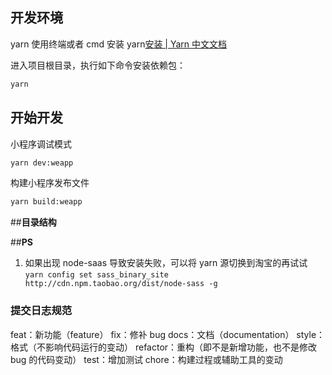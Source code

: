 ## 开发环境

yarn
使用终端或者 cmd 安装 yarn[安装 | Yarn 中文文档](https://yarn.bootcss.com/docs/install/#mac-stable)

进入项目根目录，执行如下命令安装依赖包：

```sh
yarn
```

## 开始开发

小程序调试模式

```sh
yarn dev:weapp
```

构建小程序发布文件

```sh
yarn build:weapp
```

##**目录结构**

##**PS**

1.  如果出现 node-saas 导致安装失败，可以将 yarn 源切换到淘宝的再试试 `yarn config set sass_binary_site http://cdn.npm.taobao.org/dist/node-sass -g`

### 提交日志规范

feat：新功能（feature）
fix：修补 bug
docs：文档（documentation）
style： 格式（不影响代码运行的变动）
refactor：重构（即不是新增功能，也不是修改 bug 的代码变动）
test：增加测试
chore：构建过程或辅助工具的变动
